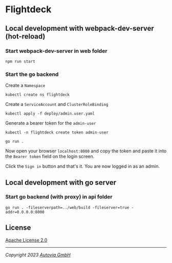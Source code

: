 # Flightdeck

## Local development with webpack-dev-server (hot-reload)

### Start webpack-dev-server in web folder

```shell
npm run start
```

### Start the go backend

Create a `Namespace`

```shell
kubectl create ns flightdeck
```

Create a `ServiceAccount` and `ClusterRoleBinding`

```shell
kubectl apply -f deploy/admin.user.yaml
```

Generate a bearer token for the `admin-user`

```shell
kubectl -n flightdeck create token admin-user
```

```shell
go run .
```

Now open your browser `localhost:8000` and copy the token and paste it into the `Bearer token` field on the login screen.

Click the `Sign in` button and that's it. You are now logged in as an admin.

## Local development with go server

### Start go backend (with proxy) in api folder

```shell
go run . -fileserverpath=../web/build -fileserver=true -addr=0.0.0.0:8000
```

## License

[Apache License 2.0](https://github.com/autovia/flightdeck/blob/master/LICENSE)

----
_Copyright 2023 [Autovia GmbH](https://autovia.io)_

